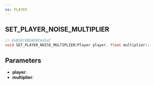 ```yaml
---
ns: PLAYER
---
```

## SET_PLAYER_NOISE_MULTIPLIER

```c
// 0xB5EC6BDAEBCA454C
void SET_PLAYER_NOISE_MULTIPLIER(Player player, float multiplier);
```

## Parameters
* **player**:
* **multiplier**:
